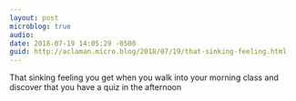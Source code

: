```yaml
---
layout: post
microblog: true
audio: 
date: 2018-07-19 14:05:29 -0500
guid: http://aclaman.micro.blog/2018/07/19/that-sinking-feeling.html
---
```

That sinking feeling you get when you walk into your morning class and discover that you have a quiz in the afternoon
